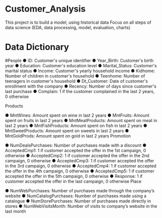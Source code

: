 # Customer_Analysis
This project is to build a model, using historical data Focus on all steps of data science (EDA, data processing, model, evaluation, charts)

#  Data Dictionary


#People
● ID: Customer's unique identifier
● Year_Birth: Customer's birth year
● Education: Customer's education level
● Marital_Status: Customer's marital status
● Income: Customer's yearly household income
● Kidhome: Number of children in customer's household
● Teenhome: Number of teenagers in customer's household
● Dt_Customer: Date of customer's enrollment with the company
● Recency: Number of days since customer's last purchase
● Complain: 1 if the customer complained in the last 2 years, 0 otherwise

Products

● MntWines: Amount spent on wine in last 2 years
● MntFruits: Amount spent on fruits in last 2 years
● MntMeatProducts: Amount spent on meat in last 2 years
● MntFishProducts: Amount spent on fish in last 2 years
● MntSweetProducts: Amount spent on sweets in last 2 years
● MntGoldProds: Amount spent on gold in last 2 years
Promotion

● NumDealsPurchases: Number of purchases made with a discount
● AcceptedCmp1: 1 if customer accepted the offer in the 1st campaign, 0 otherwise
● AcceptedCmp2: 1 if customer accepted the offer in the 2nd campaign, 0 otherwise
● AcceptedCmp3: 1 if customer accepted the offer in the 3rd campaign, 0 otherwise
● AcceptedCmp4: 1 if customer accepted the offer in the 4th campaign, 0 otherwise
● AcceptedCmp5: 1 if customer accepted the offer in the 5th campaign, 0 otherwise
● Response: 1 if customer accepted the offer in the last campaign, 0 otherwise
Place

● NumWebPurchases: Number of purchases made through the company’s website
● NumCatalogPurchases: Number of purchases made using a catalogue
● NumStorePurchases: Number of purchases made directly in stores
● NumWebVisitsMonth: Number of visits to company’s website in the last month
